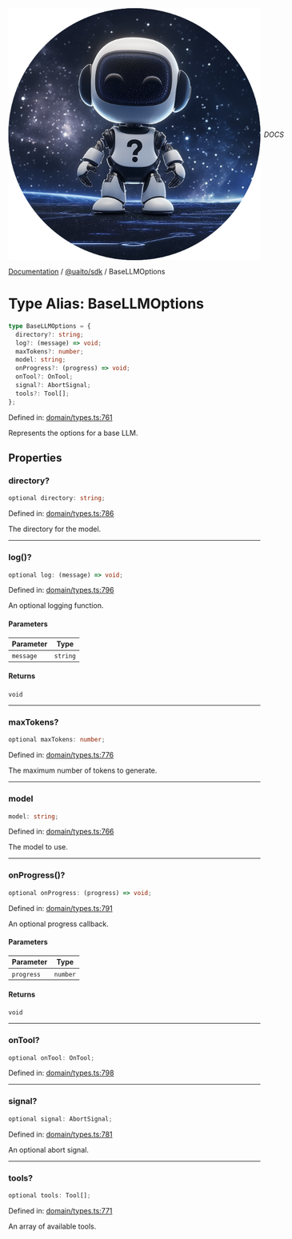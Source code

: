 <div style="display:flex; align-items:center;">
  <img alt="My logo" src="../UAITO.png" style="margin-right: .5em;" />
  <em>DOCS</em>
</div>

[Documentation](README.md) / [@uaito/sdk](@uaito.sdk.md) / BaseLLMOptions

# Type Alias: BaseLLMOptions

```ts
type BaseLLMOptions = {
  directory?: string;
  log?: (message) => void;
  maxTokens?: number;
  model: string;
  onProgress?: (progress) => void;
  onTool?: OnTool;
  signal?: AbortSignal;
  tools?: Tool[];
};
```

Defined in: [domain/types.ts:761](https://github.com/elribonazo/uaito/blob/fab0c6d8b23bcab892e93249daa38602f313cf4c/packages/sdk/src/domain/types.ts#L761)

Represents the options for a base LLM.

## Properties

### directory?

```ts
optional directory: string;
```

Defined in: [domain/types.ts:786](https://github.com/elribonazo/uaito/blob/fab0c6d8b23bcab892e93249daa38602f313cf4c/packages/sdk/src/domain/types.ts#L786)

The directory for the model.

***

### log()?

```ts
optional log: (message) => void;
```

Defined in: [domain/types.ts:796](https://github.com/elribonazo/uaito/blob/fab0c6d8b23bcab892e93249daa38602f313cf4c/packages/sdk/src/domain/types.ts#L796)

An optional logging function.

#### Parameters

| Parameter | Type |
| ------ | ------ |
| `message` | `string` |

#### Returns

`void`

***

### maxTokens?

```ts
optional maxTokens: number;
```

Defined in: [domain/types.ts:776](https://github.com/elribonazo/uaito/blob/fab0c6d8b23bcab892e93249daa38602f313cf4c/packages/sdk/src/domain/types.ts#L776)

The maximum number of tokens to generate.

***

### model

```ts
model: string;
```

Defined in: [domain/types.ts:766](https://github.com/elribonazo/uaito/blob/fab0c6d8b23bcab892e93249daa38602f313cf4c/packages/sdk/src/domain/types.ts#L766)

The model to use.

***

### onProgress()?

```ts
optional onProgress: (progress) => void;
```

Defined in: [domain/types.ts:791](https://github.com/elribonazo/uaito/blob/fab0c6d8b23bcab892e93249daa38602f313cf4c/packages/sdk/src/domain/types.ts#L791)

An optional progress callback.

#### Parameters

| Parameter | Type |
| ------ | ------ |
| `progress` | `number` |

#### Returns

`void`

***

### onTool?

```ts
optional onTool: OnTool;
```

Defined in: [domain/types.ts:798](https://github.com/elribonazo/uaito/blob/fab0c6d8b23bcab892e93249daa38602f313cf4c/packages/sdk/src/domain/types.ts#L798)

***

### signal?

```ts
optional signal: AbortSignal;
```

Defined in: [domain/types.ts:781](https://github.com/elribonazo/uaito/blob/fab0c6d8b23bcab892e93249daa38602f313cf4c/packages/sdk/src/domain/types.ts#L781)

An optional abort signal.

***

### tools?

```ts
optional tools: Tool[];
```

Defined in: [domain/types.ts:771](https://github.com/elribonazo/uaito/blob/fab0c6d8b23bcab892e93249daa38602f313cf4c/packages/sdk/src/domain/types.ts#L771)

An array of available tools.
